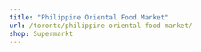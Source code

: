 ```yaml
---
title: "Philippine Oriental Food Market"
url: /toronto/philippine-oriental-food-market/
shop: Supermarkt
---
```

